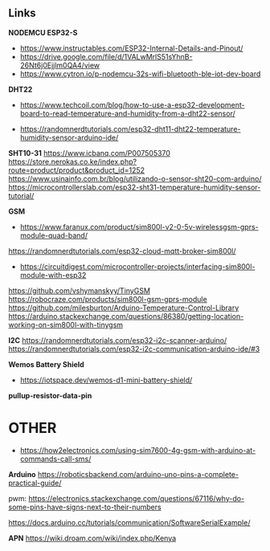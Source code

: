 
## Links

**NODEMCU ESP32-S**
- https://www.instructables.com/ESP32-Internal-Details-and-Pinout/ 
- https://drive.google.com/file/d/1VALwMrlS51sYhnB-26Nt6j0Ejjlm0QA4/view
- https://www.cytron.io/p-nodemcu-32s-wifi-bluetooth-ble-iot-dev-board

**DHT22**
- https://www.techcoil.com/blog/how-to-use-a-esp32-development-board-to-read-temperature-and-humidity-from-a-dht22-sensor/

- https://randomnerdtutorials.com/esp32-dht11-dht22-temperature-humidity-sensor-arduino-ide/

**SHT10-31**
https://www.icbanq.com/P007505370
https://store.nerokas.co.ke/index.php?route=product/product&product_id=1252 
https://www.usinainfo.com.br/blog/utilizando-o-sensor-sht20-com-arduino/
https://microcontrollerslab.com/esp32-sht31-temperature-humidity-sensor-tutorial/ 

**GSM**
- https://www.faranux.com/product/sim800l-v2-0-5v-wirelessgsm-gprs-module-quad-band/

https://randomnerdtutorials.com/esp32-cloud-mqtt-broker-sim800l/

- https://circuitdigest.com/microcontroller-projects/interfacing-sim800l-module-with-esp32

https://github.com/vshymanskyy/TinyGSM
https://robocraze.com/products/sim800l-gsm-gprs-module
https://github.com/milesburton/Arduino-Temperature-Control-Library
https://arduino.stackexchange.com/questions/86380/getting-location-working-on-sim800l-with-tinygsm 

**I2C**
https://randomnerdtutorials.com/esp32-i2c-scanner-arduino/
https://randomnerdtutorials.com/esp32-i2c-communication-arduino-ide/#3 

**Wemos Battery Shield**
- https://iotspace.dev/wemos-d1-mini-battery-shield/

**pullup-resistor-data-pin**


# OTHER
- https://how2electronics.com/using-sim7600-4g-gsm-with-arduino-at-commands-call-sms/

**Arduino**
https://roboticsbackend.com/arduino-uno-pins-a-complete-practical-guide/ 

pwm: https://electronics.stackexchange.com/questions/67116/why-do-some-pins-have-signs-next-to-their-numbers

https://docs.arduino.cc/tutorials/communication/SoftwareSerialExample/ 

**APN**
https://wiki.droam.com/wiki/index.php/Kenya

